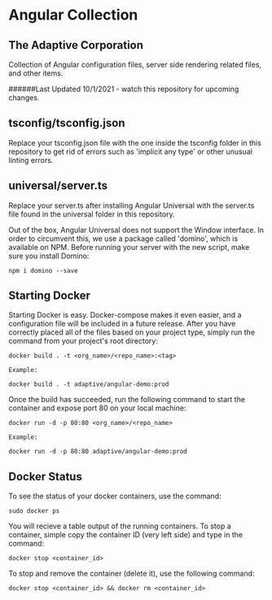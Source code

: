 # Angular Collection
## The Adaptive Corporation
Collection of Angular configuration files, server side rendering related files, and other items.

######Last Updated 10/1/2021 - watch this repository for upcoming changes.

## tsconfig/tsconfig.json

Replace your tsconfig.json file with the one inside the tsconfig folder in this repository to get rid of errors such as 'implicit any type' or other unusual linting errors.

## universal/server.ts

Replace your server.ts after installing Angular Universal with the server.ts file found in the universal folder in this repository.

Out of the box, Angular Universal does not support the Window interface. In order to circumvent this, we use a package called 'domino', which is available on NPM. Before running your server with the new script, make sure you install Domino:

```
npm i domino --save
```


## Starting Docker
Starting Docker is easy. Docker-compose makes it even easier, and a configuration file will be included in a future release. After you have correctly placed all of the files based on your project type, simply run the command from your project's root directory:

```
docker build . -t <org_name>/<repo_name>:<tag>

Example:

docker build . -t adaptive/angular-demo:prod
```

Once the build has succeeded, run the following command to start the container and expose port 80 on your local machine:

```
docker run -d -p 80:80 <org_name>/<repo_name>

Example:

docker run -d -p 80:80 adaptive/angular-demo:prod
```

## Docker Status
To see the status of your docker containers, use the command:

```
sudo docker ps
```

You will recieve a table output of the running containers. To stop a container, simple copy the container ID (very left side) and type in the command:

```
docker stop <container_id>
```

To stop and remove the container (delete it), use the following command:

```
docker stop <container_id> && docker rm <container_id>
```